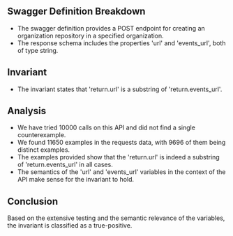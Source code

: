 ## Swagger Definition Breakdown
- The swagger definition provides a POST endpoint for creating an organization repository in a specified organization.
- The response schema includes the properties 'url' and 'events_url', both of type string.

## Invariant
- The invariant states that 'return.url' is a substring of 'return.events_url'.

## Analysis
- We have tried 10000 calls on this API and did not find a single counterexample.
- We found 11650 examples in the requests data, with 9696 of them being distinct examples.
- The examples provided show that the 'return.url' is indeed a substring of 'return.events_url' in all cases.
- The semantics of the 'url' and 'events_url' variables in the context of the API make sense for the invariant to hold.

## Conclusion
Based on the extensive testing and the semantic relevance of the variables, the invariant is classified as a true-positive.

